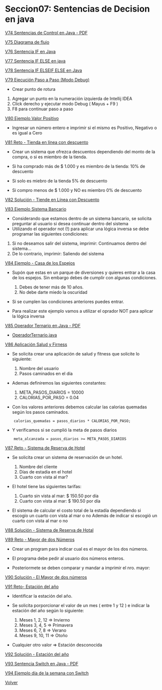 # Seccion07: Sentencias de Decision en java

[V74 Sentencias de Control en Java - PDF](V74_Sentencias_de_Control_en_Java/06-01-00-SentenciasDecision-UJ.pdf)

[V75 Diagrama de flujo](https://www.udemy.com/course/universidad-java-especialista-en-java-desde-cero-a-master/learn/lecture/44838409#overview)

[V76 Sentencia IF en Java](V76_Sentencia_IF_en_Java/src/SentenciaIf.java)

[V77 Sentencia IF ELSE en java](V77_Sentencia_IF_ELSE_en_Java/src/SentenciaIfElse.java)


[V78 Sentencia IF ELSEIF ELSE en Java](V78_Sentencia_IF_ELSEIF_ELSE_en_Java/src/SentenciaElseIf.java)

[V79 Ejecución Paso a Paso (Modo Debug)](https://www.udemy.com/course/universidad-java-especialista-en-java-desde-cero-a-master/learn/lecture/44838447#overview)
- Crear punto de rotura
 1. Agregar un punto en la numeración izquierda de Intellij IDEA
 2. Click derecho y ejecutar modo Debug ( Mayus + F9 )
 3. F8 para continuar paso a paso 


[V80 Ejemplo Valor Positivo](V80_Ejemplo_Valor_Positivo/src/ValorPositivo.java)
- Ingresar un número entero e imprimir si el mismo es Positivo, Negativo 
    o es igual a Cero

[V81 Reto - Tienda en línea con descuento](V81_Reto_Tienda_en_Linea_con_Descuento/src/TiendaEnLinea.java)
- Crear un sistema que ofrezca descuentos dependiendo del monto de la compra,
    o si es miembro de la tienda. 

- Si ha comprado más de $ 1.000 y es miembro de la tienda:
    10% de descuento

- Si solo es miebro de la tienda
    5% de descuento

- Si compro menos de $ 1.000 y NO es miembro
    0% de descuento


[V82 Solución - Tiende en Línea con Descuento](V82_Solucion_Tienda_en_Linea_con_Descuento/src/TiendaEnLinea.java)

[V83 Ejemplo Sistema Bancario](V83_Ejemplo_Sistema_Bancario/src/SistemaBancario.java)
- Considerando que estamos dentro de un sistema bancario, se
    solicita preguntar al usuario si desea continuar
    dentro del sistema
- Utilizando el operador not (!) para aplicar una lógica inversa
    se debe programar las siguientes condiciones: 
1. Si no deseamos salir del sistema, imprimir:
    Continuamos dentro del sistema...
2. De lo contrario, imprimir: 
    Saliendo del sistema


[V84 Ejemplo - Casa de los Espejos](V84_Ejemplo_Casa_de_los_Espejos/src/CasaDeLosEspejos.java)
- Supón que estas en un parque de diversiones y quieres entrar a la
    casa de los espejos.
    Sin  embargo debes de cumplir con algunas condiciones.
    1. Debes de tener más de 10 años. 
    2. No debe darte miedo la oscuridad
   
- Si se cumplen las condiciones anteriores puedes entrar.

- Para realizar este ejemplo vamos a utilizar el oprador NOT
    para aplicar la lógica inversa


[V85 Operador Ternario en Java - PDF](V85_Operadro_Ternario_en_Java/Docs/06-12-00-OperadorTernario-UJ.pdf)
 * [OperadorTernario.java](V85_Operadro_Ternario_en_Java/src/OperadorTernario.java)

[V86 Aplicación Salud y Firness](V86_Aplicacion_Salud_y_Fitness/src/SaludYFitness.java)
- Se solicita crear una aplicación de salud y fitness que solicite
    lo siguiente:
    1. Nombre del usuario
    2. Pasos caminados en el día

- Ademas definiremos las siguientes constantes:
    1. META_PASOS_DIARIOS = 10000
    2. CALORIAS_POR_PASO = 0.04

- Con los valores anteriores debemos calcular las calorias 
    quemadas según los pasos caminados.
```
    calorias_quemadas = pasos_diarios * CALORIAS_POR_PASO;
```
- Y verificamos si se cumplió la meta de pasos diarios
```
    meta_alcanzada = pasos_diarios >= META_PASOS_DIARIOS
```


[V87 Reto - Sistema de Reserva de Hotel](V87_Reto_Sistema_de_Reserva_de_Hotel/src/SistemaReservaHotel.java)
- Se solicita  crear un sistema de reservación de un hotel.
    1. Nombre del cliente
    2. Días de estadia en el hotel
    3. Cuarto con vista al mar?

- El hotel tiene las siguientes tarifas:
    1. Cuarto sin vista al mar: $ 150.50 por día
    2. Cuarto con vista al mar: $ 190.50 por día

- El sistema de calcular el costo total de la estadía
    dependiendo si escogío un cuarto con vista al mar o no
    Además de indicar si escogió un cuarto con vista al mar o no

[V88 Solución - Sistema de Reserva de Hotal](V88_Solucion_Sistema_de_Reserva_de_Hotel/src/SistemaReservaHotel.java)

[V89 Reto - Mayor de dos Números](V89_Mayor_de_dos_Numeros/src/NumeroMayor.java)
- Crear un program para indicar cual es el mayor
    de los dos números.

- El programa debe pedir al usuario dos números enteros.

- Posteriormete se deben comparar y mandar a imprimir el nro. mayor:


[V90 Solución - El Mayor de dos números](V90_Solucion_Mayor_de_dos_Numeros/src/MayorDeDosNumeros.java)

[V91 Reto- Estación del año](V91_Reto_Estacion_del_Anio/src/EstacionDelAnio.java)
- Identificar la estación del año.

- Se solicita porporcionar el valor de un mes ( entre 1 y 12 )
    e indicar la estación del año según lo siguiente:
    1. Meses 1, 2, 12 => Invierno
    2. Meses 3, 4, 5 => Primavera
    3. Meses 6, 7, 8 => Verano
    4. Meses 9, 10, 11 => Otoño

- Cualquier otro valor => Estación desconocida


[V92 Solución - Estación del año](V92_Solucion_Estacion_del_Anio/src/EstacionAnio.java)

[V93 Sentencia Switch en Java - PDF](V93_Sentencia_Switch_en_Java/06-20-00-SentenciasSwitch-UJ.pdf)

[V94 Ejemplo día de la semana con Switch](DiaSeamana.java)
 

[Volver](../)